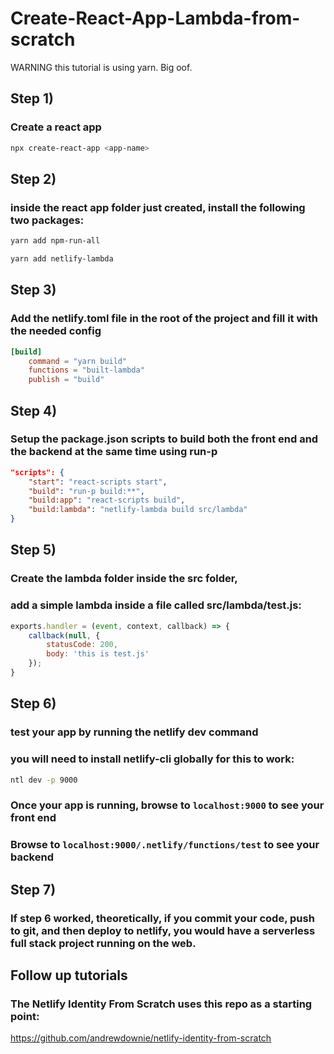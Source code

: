 
# Create-React-App-Lambda-from-scratch
WARNING this tutorial is using yarn. Big oof.
## Step 1)
### Create a react app
```bash
npx create-react-app <app-name>
```
## Step 2)
### inside the react app folder just created, install the following two packages:
```bash
yarn add npm-run-all
```
```bash
yarn add netlify-lambda
```
## Step 3)
### Add the netlify.toml file in the root of the project and fill it with the needed config
```toml
[build]
    command = "yarn build"
    functions = "built-lambda"
    publish = "build"
```
## Step 4)
### Setup the package.json scripts to build both the front end and the backend at the same time using run-p
```json
"scripts": {
    "start": "react-scripts start",
    "build": "run-p build:**",
    "build:app": "react-scripts build",
    "build:lambda": "netlify-lambda build src/lambda"
}
```
## Step 5)
### Create the lambda folder inside the src folder,
### add a simple lambda inside a file called src/lambda/test.js:
```javascript
exports.handler = (event, context, callback) => {
    callback(null, {
        statusCode: 200,
        body: 'this is test.js'
    });
}
```
## Step 6)
### test your app by running the netlify dev command
### you will need to install netlify-cli globally for this to work:
``` bash
ntl dev -p 9000
```
### Once your app is running, browse to ```localhost:9000``` to see your front end
### Browse to ```localhost:9000/.netlify/functions/test``` to see your backend
## Step 7)
### If step 6 worked, theoretically, if you commit your code, push to git, and then deploy to netlify, you would have a serverless full stack project running on the web.

## Follow up tutorials
### The Netlify Identity From Scratch uses this repo as a starting point:
https://github.com/andrewdownie/netlify-identity-from-scratch
